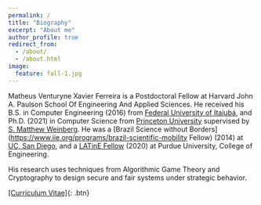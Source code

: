 ```yaml
---
permalink: /
title: "Biography"
excerpt: "About me"
author_profile: true
redirect_from:
  - /about/
  - /about.html
image:
  feature: fall-1.jpg
---
```


Matheus Venturyne Xavier Ferreira is a Postdoctoral Fellow at Harvard John A. Paulson School Of Engineering And Applied Sciences. He received his B.S. in Computer Engineering (2016) from [Federal University of Itajubá](https://en.unifei.edu.br/), and Ph.D. (2021) in Computer Science from [Princeton University](https://www.princeton.edu/) supervised by [S. Matthew Weinberg](https://www.cs.princeton.edu/~smattw/). He was a [Brazil Science without Borders](https://www.iie.org/programs/brazil-scientific-mobility Fellow) (2014) at [UC, San Diego](https://ucsd.edu/), and a [LATinE Fellow](https://engineering.purdue.edu/Engr/Trailblazers) (2020) at Purdue University, College of Engineering.

His research uses techniques from Algorithmic Game Theory and Cryptography to design secure and fair systems under strategic behavior.

[[Curriculum Vitae]](/files/vita.pdf){: .btn}

